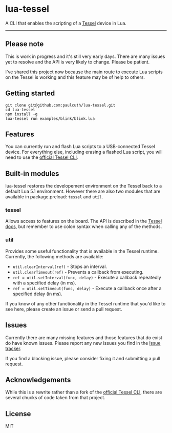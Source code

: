 # lua-tessel
A CLI that enables the scripting of a [Tessel](https://tessel.io/) device in Lua.

---


## Please note
This is work in progress and it's still very early days. There are many issues yet to resolve and the API is very likely to change. Please be patient.

I've shared this project now because the main route to execute Lua scripts on the Tessel is working and this feature may be of help to others.



## Getting started
```shell
git clone git@github.com:paulcuth/lua-tessel.git
cd lua-tessel
npm install -g
lua-tessel run examples/blink/blink.lua
```


## Features
You can currently run and flash Lua scripts to a USB-connected Tessel device. For everything else, including erasing a flashed Lua script, you will need to use the [official Tessel CLI](https://github.com/tessel/cli).



## Built-in modules
lua-tessel restores the developement environment on the Tessel back to a default Lua 5.1 environment. However there are also two modules that are available in package.preload: `tessel` and `util`.

### tessel
Allows access to features on the board. The API is described in the [Tessel docs](https://tessel.io/docs/hardwareAPI), but remember to use colon syntax when calling any of the methods.

### util
Provides some useful functionality that is available in the Tessel runtime. Currently, the following methods are available:
- `util.clearInterval(ref)` - Stops an interval.
- `util.clearTimeout(ref)` - Prevents a callback from executing.
- `ref = util.setInterval(func, delay)` - Execute a callback repeatedly with a specified delay (in ms).
- `ref = util.setTimeout(func, delay)` - Execute a callback once after a specified delay (in ms).

If you know of any other functionality in the Tessel runtime that you'd like to see here, please create an issue or send a pull request.


## Issues
Currently there are many missing features and those features that do exist do have known issues. Please report any new issues you find in the [Issue tracker](https://github.com/paulcuth/lua-tessel/issues).

If you find a blocking issue, please consider fixing it and submitting a pull request.



## Acknowledgements
While this is a rewrite rather than a fork of the [official Tessel CLI](https://github.com/tessel/cli), there are several chucks of code taken from that project.


## License

MIT
